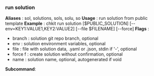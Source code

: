 
### run solution

**Aliases**   :
  sol, solutions, sols, solu, so
**Usage**     :
 run solution from public template
**Example**   :
  chkit run solution [$PUBLIC_SOLUTION] [--env=KEY1:VALUE1,KEY2:VALUE2] [--file $FILENAME] [--force]
**Flags**     :
  + branch  : solution git repo branch, optional
  + env  : solution environment variables, optional
  + file  : file with solution data, .yaml or .json, stdin if '-', optional
  + force f : create solution without confirmation, optional
  + name  : solution name, optional, autogenerated if void
  
**Subcommand**:
  
